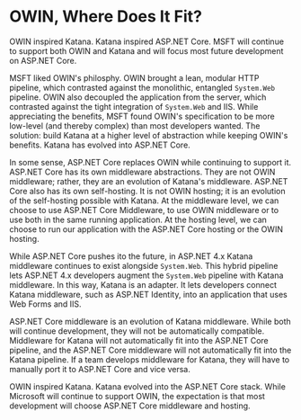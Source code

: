 
# OWIN, Where Does It Fit?

OWIN inspired Katana. Katana inspired ASP.NET Core. MSFT will continue to support both OWIN and Katana and will focus most future development on ASP.NET Core.

MSFT liked OWIN's philosphy. OWIN brought a lean, modular HTTP pipeline, which contrasted against the monolithic, entangled `System.Web` pipeline. OWIN also decoupled the application from the server, which contrasted against the tight integration of `System.Web` and IIS. While appreciating the benefits, MSFT found OWIN's specification to be more low-level (and thereby complex) than most developers wanted. The solution: build Katana at a higher level of abstraction while keeping OWIN's benefits. Katana has evolved into ASP.NET Core.

In some sense, ASP.NET Core replaces OWIN while continuing to support it. ASP.NET Core has its own middleware abstractions. They are not OWIN middleware; rather, they are an evolution of Katana's middleware. ASP.NET Core also has its own self-hosting. It is not OWIN hosting; it is an evolution of the self-hosting possible with Katana. At the middleware level, we can choose to use ASP.NET Core Middleware, to use OWIN middleware or to use both in the same running application. At the hosting level, we can choose to run our application with the ASP.NET Core hosting or the OWIN hosting.

While ASP.NET Core pushes ito the future, in ASP.NET 4.x Katana middleware continues to exist alongside `System.Web`. This hybrid pipeline lets ASP.NET 4.x developers augment the `System.Web` pipeline with Katana middleware. In this way, Katana is an adapter. It lets developers connect Katana middleware, such as ASP.NET Identity, into an application that uses Web Forms and IIS.

ASP.NET Core middleware is an evolution of Katana middleware. While both will continue development, they will not be automatically compatible. Middleware for Katana will not automatically fit into the ASP.NET Core pipeline, and the ASP.NET Core middleware will not automatically fit into the Katana pipeline. If a team develops middleware for Katana, they will have to manually port it to ASP.NET Core and vice versa. 

OWIN inspired Katana. Katana evolved into the ASP.NET Core stack. While Microsoft will continue to support OWIN, the expectation is that most development will choose ASP.NET Core middleware and hosting.